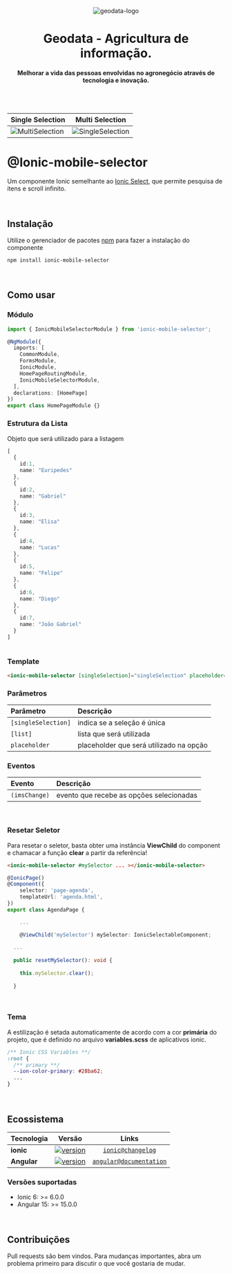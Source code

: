 <div align="center">
  <img src="https://www.geodata.com.br/wp-content/uploads/2019/07/Logo-Menor.png" alt="geodata-logo" width="" height=""/>
  <br>
</div>

<div align="center">
  <h1>Geodata - Agricultura de informação.</h1>
</div>

<div align="center">
  <h4>Melhorar a vida das pessoas envolvidas no agronegócio através de tecnologia e inovação.</h4>
</div>

<br>
<br>

|Single Selection| Multi Selection |
| -------------- | ---------------- |
|![MultiSelection](https://media.giphy.com/media/RU4Zx5MEKMtPXihFZd/giphy.gif)| ![SingleSelection](https://media.giphy.com/media/u51c0ASt2GmOzRggoS/giphy.gif)|

# @Ionic-mobile-selector
Um componente Ionic semelhante ao [Ionic Select](https://ionicframework.com/docs/api/components/select/Select/), que permite pesquisa de itens e scroll infinito.

<br>

## Instalação

Utilize o gerenciador de pacotes [npm](https://www.npmjs.com/) para fazer a instalação do componente

```bash
npm install ionic-mobile-selector
```
<br>

## Como usar

### Módulo

```typescript
import { IonicMobileSelectorModule } from 'ionic-mobile-selector';

@NgModule({
  imports: [
    CommonModule,
    FormsModule,
    IonicModule,
    HomePageRoutingModule,
    IonicMobileSelectorModule,
  ],
  declarations: [HomePage]
})
export class HomePageModule {}
```

### Estrutura da Lista

Objeto que será utilizado para a listagem

```typescript
[
  {
    id:1,
    name: "Euripedes"
  },
  {
    id:2,
    name: "Gabriel"
  },
  {
    id:3,
    name: "Elisa"
  },
  {
    id:4,
    name: "Lucas"
  },
  {
    id:5,
    name: "Felipe"
  },
  {
    id:6,
    name: "Diego"
  },
  {
    id:7,
    name: "João Gabriel"
  }
]
  
```

### Template

```html
<ionic-mobile-selector [singleSelection]="singleSelection" placeholder="Here comes your placeholder!"  [list]="list" (imsChange)="imsChange($event)"></ionic-mobile-selector>

```

### Parâmetros

| Parâmetro         | Descrição |
| :--------         | :-------- |
| `[singleSelection]` | indica se a seleção é única|
| `[list]` | lista que será utilizada |
| `placeholder` | placeholder que será utilizado na opção|

### Eventos
| Evento         | Descrição |
| :--------         | :-------- |
| `(imsChange)` | evento que recebe as opções selecionadas|

<br>

### Resetar Seletor

Para resetar o seletor, basta obter uma instância <strong>ViewChild</strong> do component e chamacar a função <strong>clear</strong> a partir da referência!

```html
<ionic-mobile-selector #mySelector ... ></ionic-mobile-selector>

```

```typescript
@IonicPage()
@Component({
	selector: 'page-agenda',
	templateUrl: 'agenda.html',
})
export class AgendaPage {

	...

	@ViewChild('mySelector') mySelector: IonicSelectableComponent;
  
  ...
  
  public resetMySelector(): void {
    
    this.mySelector.clear();
    
  }
```
<br>

### Tema

A estilização é setada automaticamente de acordo com a cor <strong>primária</strong> do projeto, que é definido no arquivo <strong>variables.scss</strong> de aplicativos ionic.

```scss
/** Ionic CSS Variables **/
:root {
  /** primary **/
  --ion-color-primary: #28ba62;
  ...
}
```

</br>

## Ecossistema

| Tecnologia    | Versão                                                        | Links  |
| -------       | -------                                                       | :-----:|
| **ionic**     | [![version](https://badgen.net/badge/version/v6.0.0/blue)](https://ionicframework.com/docs/) | [`ionic@changelog`](https://ionicframework.com/docs/) |
| **Angular**   | [![version](https://badgen.net/badge/version/v15.0.0/blue)](https://angular.io/) | [`angular@documentation`](https://angular.io/) |

### Versões suportadas

* Ionic 6: >= 6.0.0
* Angular 15: >= 15.0.0

<br>

## Contribuições

Pull requests são bem vindos. Para mudanças importantes, abra um problema primeiro
para discutir o que você gostaria de mudar.

